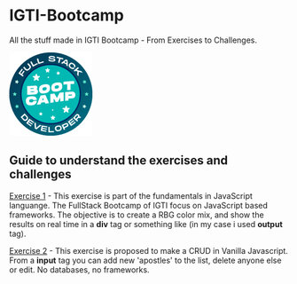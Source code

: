 # IGTI-Bootcamp
All the stuff made in IGTI Bootcamp - From Exercises to Challenges.

![IGTI BootCamp Logo](/logo.png)

## Guide to understand the exercises and challenges

[Exercise 1](/homework1/pratice1-igti.html) - This exercise is part of the fundamentals in JavaScript languange. The FullStack Bootcamp of IGTI focus on JavaScript based frameworks.
The objective is to create a RBG color mix, and show the results on real time in a **div** tag or something like (in my case i used **output** tag).

[Exercise 2](/homework2/index.html) - This exercise is proposed to make a CRUD in Vanilla Javascript. From a **input** tag you can add new 'apostles' to the list, delete anyone else or edit. No databases, no frameworks.
